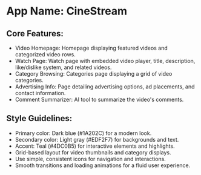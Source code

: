 # **App Name**: CineStream

## Core Features:

- Video Homepage: Homepage displaying featured videos and categorized video rows.
- Watch Page: Watch page with embedded video player, title, description, like/dislike system, and related videos.
- Category Browsing: Categories page displaying a grid of video categories.
- Advertising Info: Page detailing advertising options, ad placements, and contact information.
- Comment Summarizer: AI tool to summarize the video's comments.

## Style Guidelines:

- Primary color: Dark blue (#1A202C) for a modern look.
- Secondary color: Light gray (#EDF2F7) for backgrounds and text.
- Accent: Teal (#4DC0B5) for interactive elements and highlights.
- Grid-based layout for video thumbnails and category displays.
- Use simple, consistent icons for navigation and interactions.
- Smooth transitions and loading animations for a fluid user experience.